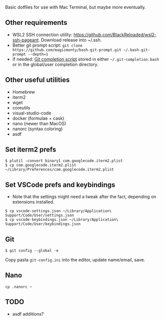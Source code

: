 Basic dotfiles for use with Mac Terminal, but maybe more eventually.

Other requirements
------------------

* WSL2 SSH connection utility: https://github.com/BlackReloaded/wsl2-ssh-pageant.  Download release into ~/.ssh.
* Better git prompt script: `git clone https://github.com/magicmonty/bash-git-prompt.git ~/.bash-git-prompt --depth=1`
* If needed: [Git completion script](https://raw.githubusercontent.com/git/git/master/contrib/completion/git-completion.bash) stored in either `~/.git-completion.bash` or in the global/user completion directory.

Other useful utilities
---------------------
* Homebrew
* iterm2
* wget
* coreutils
* visual-studio-code
* docker (formulae + cask)
* nano (newer than MacOS)
* nanorc (syntax coloring)
* asdf

Set iterm2 prefs
----------------

```
$ plutil -convert binary1 com.googlecode.iterm2.plist
$ cp com.googlecode.iterm2.plist ~/Library/Preferences/com.googlecode.iterm2.plist
```

Set VSCode prefs and keybindings
--------------------------------

* Note that the settings might need a tweak after the fact, depending on extensions installed.

```
$ cp vscode-settings.json ~/Library/Application\ Support/Code/User/settings.json
$ cp vscode-keybindings.json ~/Library/Application\ Support/Code/User/keybindings.json
```

Git
---

`$ git config --global -e`

Copy pasta `git-config.ini` into the editor, update name/email, save.

Nano
----

`cp .nanorc ~`

TODO
----

* asdf additions?
